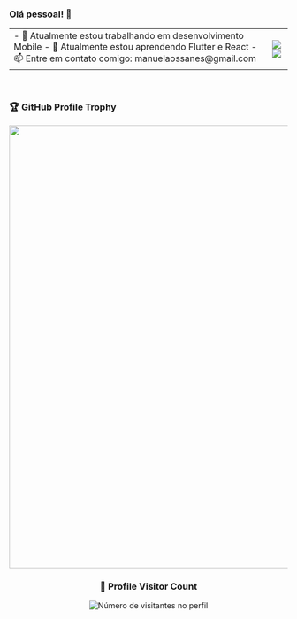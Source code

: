 ### Olá pessoal! 👋

<table>
  <tr>
    <td>
      - 🔭 Atualmente estou trabalhando em desenvolvimento Mobile
- 🌱 Atualmente estou aprendendo Flutter e React
- 📫 Entre em contato comigo: manuelaossanes@gmail.com
    </td>
    <td>
      <div> 
  <a href = "mailto:manuelaossanes@gmail.com"><img src="https://img.shields.io/badge/-Gmail-%23333?style=for-the-badge&logo=gmail&logoColor=white" target="_blank"></a>
  <a href="https://www.linkedin.com/in/manuela-bertella-ossanes-690166204/" target="_blank"><img src="https://img.shields.io/badge/-LinkedIn-%230077B5?style=for-the-badge&logo=linkedin&logoColor=white" target="_blank"></a> 
  
</div>
    </td>
  </tr>
</table>




<br/>



### 🏆 GitHub Profile Trophy

<p align="center">
  <a
    href="https://github.com/ryo-ma/github-profile-trophy"
    title="repositório de troféus"
  >
    <img
      width="800"
      src="https://github-profile-trophy.vercel.app/?username=manuabigsz&column=8&theme=darkhub&no-frame=true&no-bg=true"
    />
  </a>
</p>


<div align="center">
  <h3><b>📍 Profile Visitor Count</b></h3>
</div>

<p align="center">
  <img
    src="https://profile-counter.glitch.me/manuabigsz/count.svg"
    alt="Número de visitantes no perfil"
  />
</p>
